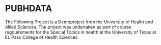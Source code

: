 # PUBHDATA
The Following Project is a Demoproject from the University of Health and Allied Sciences.
The project was undertaken as part of course regquirements for the Special Topics in health at the University of Texas at EL Paso College of Health Sciences

